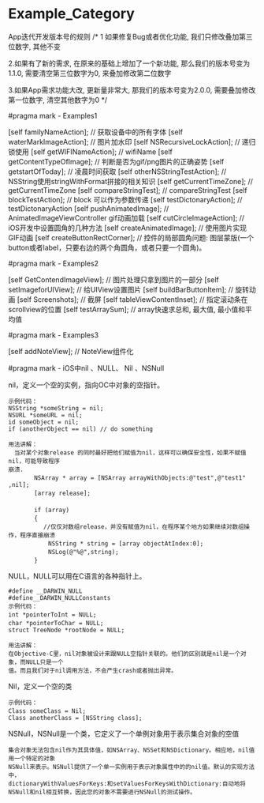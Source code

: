 # Example_Category

App迭代开发版本号的规则
/*
1 如果修复Bug或者优化功能, 我们只修改叠加第三位数字, 其他不变

2.如果有了新的需求, 在原来的基础上增加了一个新功能, 那么我们的版本号变为1.1.0, 需要清空第三位数字为0, 来叠加修改第二位数字

3.如果App需求功能大改, 更新量非常大, 那我们的版本号变为2.0.0, 需要叠加修改第一位数字, 清空其他数字为0
*/

#pragma mark - Examples1

[self familyNameAction];                    // 获取设备中的所有字体
[self waterMarkImageAction];                // 图片加水印
[self NSRecursiveLockAction];               // 递归锁使用
[self getWIFINameAction];                   // wifiName
[self getContentTypeOfImage];               // 判断是否为gif/png图片的正确姿势
[self getstartOfToday];                     // 凌晨时间获取
[self otherNSStringTestAction];             // NSString使用stringWithFormat拼接的相关知识
[self getCurrentTimeZone];                  // getCurrentTimeZone
[self compareStringTest];                   // compareStringTest
[self blockTestAction];                     // block 可以作为参数传递
[self testDictonaryAction];                 // testDictonaryAction
[self pushAnimatedImage];                   // AnimatedImageViewController gif动画加载
[self cutCircleImageAction];                // iOS开发中设置圆角的几种方法
[self createAnimatedImage];                 // 使用图片实现GIF动画
[self createButtonRectCorner];              // 控件的局部圆角问题: 图层蒙版(一个button或者label，只要右边的两个角圆角，或者只要一个圆角)。

#pragma mark - Examples2

[self GetContendImageView];                 // 图片处理只拿到图片的一部分
[self setImageforUIView];                   // 给UIView设置图片
[self buildBarButtonItem];                  // 旋转动画
[self Screenshots];                         // 截屏
[self tableViewContentInset];               // 指定滚动条在scrollview的位置
[self testArraySum];                        // array快速求总和, 最大值, 最小值和平均值

#pragma mark - Examples3

[self addNoteView];                         // NoteView组件化


#pragma mark - iOS中nil 、NULL、 Nil 、NSNull

nil，定义一个空的实例，指向OC中对象的空指针。

    示例代码：
    NSString *someString = nil;
    NSURL *someURL = nil;
    id someObject = nil;
    if (anotherObject == nil) // do something

    用法讲解：
    　当对某个对象release 的同时最好把他们赋值为nil，这样可以确保安全性，如果不赋值nil，可能导致程序
    崩溃.
    　　    NSArray * array = [NSArray arrayWithObjects:@"test",@"test1" ,nil];
    　　    [array release];
    　　    
    　　    if (array)
    　　    {
    　　　　　　//仅仅对数组release，并没有赋值为nil，在程序某个地方如果继续对数组操作，程序直接崩溃
    　　        NSString * string = [array objectAtIndex:0];
    　　        NSLog(@"%@",string);
    　　    }

NULL，NULL可以用在C语言的各种指针上。

    #define __DARWIN_NULL 
    #define__DARWIN_NULLConstants
    示例代码：
    int *pointerToInt = NULL;　　　　
    char *pointerToChar = NULL;　　
    struct TreeNode *rootNode = NULL;

    用法讲解：
    在Objective-C里，nil对象被设计来跟NULL空指针关联的。他们的区别就是nil是一个对象，而NULL只是一个
    值。而且我们对于nil调用方法，不会产生crash或者抛出异常。

Nil，定义一个空的类

    示例代码：　　
    Class someClass = Nil;　
    Class anotherClass = [NSString class];

NSNull，NSNull是一个类，它定义了一个单例对象用于表示集合对象的空值

    集合对象无法包含nil作为其具体值，如NSArray、NSSet和NSDictionary。相应地，nil值用一个特定的对象
    NSNull来表示。NSNull提供了一个单一实例用于表示对象属性中的的nil值。默认的实现方法中，
    dictionaryWithValuesForKeys:和setValuesForKeysWithDictionary:自动地将        NSNull和nil相互转换，因此您的对象不需要进行NSNull的测试操作。














